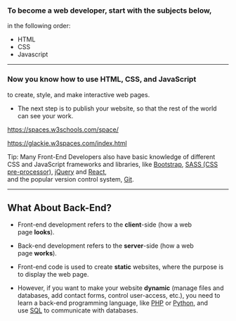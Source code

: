 ### To become a web developer, start with the subjects below,  
in the following order:

- HTML
- CSS
- Javascript

---
### Now you know how to use HTML, CSS, and JavaScript  
to create, style, and make interactive web pages.

- The next step is to publish your website, so that the rest of the world can see your work.

https://spaces.w3schools.com/space/

https://glackie.w3spaces.com/index.html


Tip: Many Front-End Developers also have basic knowledge of different CSS and JavaScript frameworks and libraries, like [Bootstrap](https://www.w3schools.com/bootstrap5/bootstrap_get_started.php "Go To Our Bootstrap 5 Tutorial"), [SASS (CSS pre-processor)](https://www.w3schools.com/sass/sass_intro.php "Go To Our SASS Tutorial"), [jQuery](https://www.w3schools.com/jquery/jquery_intro.asp "Go To Our jQuery Tutorial") and [React](https://www.w3schools.com/react/react_intro.asp "Go To Our React Tutorial"),  
and the popular version control system, [Git](https://www.w3schools.com/git/default.asp "Go To Our Git Tutorial").


---


## What About Back-End?

- Front-end development refers to the **client**-side (how a web page **looks**).  
- Back-end development refers to the **server**-side (how a web page **works**).

- Front-end code is used to create **static** websites, where the purpose is to display the web page. 
- However, if you want to make your website **dynamic** (manage files and databases, add contact forms, control user-access, etc.), you need to learn a back-end programming language, like [PHP](https://www.w3schools.com/php/default.asp "Go To Our PHP Tutorial") or [Python](https://www.w3schools.com/python/default.asp "Go To Our Python Tutorial"), and use [SQL](https://www.w3schools.com/sql/default.asp "Go To Our SQL Tutorial") to communicate with databases.